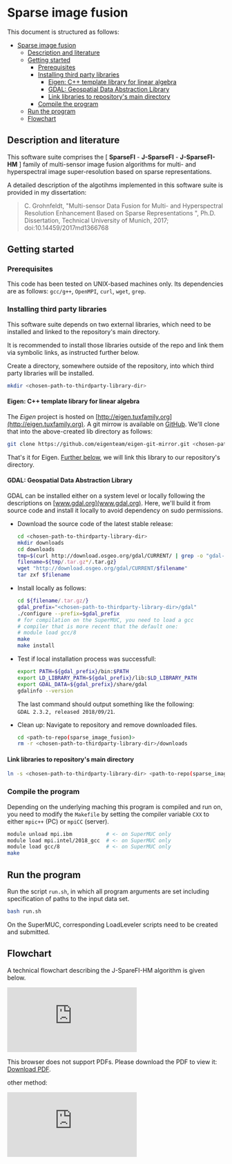 # Sparse image fusion

This document is structured as follows:

- [Sparse image fusion](#sparse-image-fusion)
  - [Description and literature](#description-and-literature)
  - [Getting started](#getting-started)
    - [Prerequisites](#prerequisites)
    - [Installing third party libraries](#installing-third-party-libraries)
      - [Eigen: C++ template library for linear algebra](#eigen-c-template-library-for-linear-algebra)
      - [GDAL: Geospatial Data Abstraction Library](#gdal-geospatial-data-abstraction-library)
      - [Link libraries to repository's main directory](#link-libraries-to-repositorys-main-directory)
    - [Compile the program](#compile-the-program)
  - [Run the program](#run-the-program)
  - [Flowchart](#flowchart)
  
## Description and literature

This software suite comprises the \[ **SparseFI** - **J-SparseFI** - **J-SparseFI-HM** \] family of multi-sensor image fusion algorithms for multi- and hyperspectral image super-resolution based on sparse representations.

<!--- ## Literature with detailed description of the algorithms --->

A detailed description of the algotihms implemented in this software suite is provided in my dissertation:
> C. Grohnfeldt, "Multi-sensor Data Fusion for Multi- and Hyperspectral Resolution Enhancement Based on Sparse Representations ", Ph.D. Dissertation, Technical University of Munich, 2017; doi:10.14459/2017md1366768

## Getting started

### Prerequisites

This code has been tested on UNIX-based machines only. Its dependencies are as follows: `gcc/g++`, `OpenMPI`, `curl`, `wget`, `grep`.

### Installing third party libraries

This software suite depends on two external libraries, which need to be installed and linked to the repository's main directory.

It is recommended to install those libraries outside of the repo and link them via symbolic links, as instructed further below.

Create a directory, somewhere outside of the repository, into which third party libraries will be installed.

```bash
mkdir <chosen-path-to-thirdparty-library-dir>
```

#### Eigen: C++ template library for linear algebra

The *Eigen* project is hosted on [http://eigen.tuxfamily.org](http://eigen.tuxfamily.org). A git mirrow is available on [GitHub](https://github.com/eigenteam/eigen-git-mirrow). We'll clone that into the above-created lib directory as follows:

```bash
git clone https://github.com/eigenteam/eigen-git-mirror.git <chosen-path-to-thirdparty-library-dir>/eigen
```

That's it for Eigen. [Further below](#Link-paths-to-repository's-main-directory), we will link this library to our repository's directory.

#### GDAL: Geospatial Data Abstraction Library

GDAL can be installed either on a system level or locally following the descriptions on [www.gdal.org](www.gdal.org). Here, we'll build it from source code and install it locally to avoid dependency on sudo permissions.

- Download the source code of the latest stable release:

  ```bash
  cd <chosen-path-to-thirdparty-library-dir>
  mkdir downloads
  cd downloads
  tmp=$(curl http://download.osgeo.org/gdal/CURRENT/ | grep -o "gdal-[2-9].[0-9].[0-9].tar.gz")
  filename=${tmp/.tar.gz*/.tar.gz}
  wget "http://download.osgeo.org/gdal/CURRENT/$filename"
  tar zxf $filename
  ```

- Install locally as follows:

  ```bash
  cd ${filename/.tar.gz/}
  gdal_prefix="<chosen-path-to-thirdparty-library-dir>/gdal"
  ./configure --prefix=$gdal_prefix
  # for compilation on the SuperMUC, you need to load a gcc
  # compiler that is more recent that the default one:
  # module load gcc/8
  make
  make install
  ```

- Test if local installation process was successfull:

  ```bash
  export PATH=${gdal_prefix}/bin:$PATH
  export LD_LIBRARY_PATH=${gdal_prefix}/lib:$LD_LIBRARY_PATH
  export GDAL_DATA=${gdal_prefix}/share/gdal
  gdalinfo --version
  ```

  The last command should output something like the following:\
  `GDAL 2.3.2, released 2018/09/21`.

- Clean up: Navigate to repository and remove downloaded files.

  ```bash
  cd <path-to-repo(sparse_image_fusion)>
  rm -r <chosen-path-to-thirdparty-library-dir>/downloads
  ```

#### Link libraries to repository's main directory

```bash
ln -s <chosen-path-to-thirdparty-library-dir> <path-to-repo(sparse_image_fusion)/lib>
```

### Compile the program

Depending on the underlying maching this program is compiled and run on, you need to modify the `Makefile` by setting the compiler variable `CXX` to either `mpic++` (PC) or `mpiCC` (server).

```bash
module unload mpi.ibm           # <- on SuperMUC only
module load mpi.intel/2018_gcc  # <- on SuperMUC only
module load gcc/8               # <- on SuperMUC only
make
```

## Run the program

Run the script `run.sh`, in which all program arguments are set including specification of paths to the input data set.

```bash
bash run.sh
```

On the SuperMUC, corresponding LoadLeveler scripts need to be created and submitted.

## Flowchart

A technical flowchart describing the J-SpareFI-HM algorithm is given below.

<!---
<object data="http://yoursite.com/the.pdf" type="application/pdf" width="700px" height="700px">
    <embed src="http://yoursite.com/the.pdf">
        <p>This browser does not support PDFs. Please download the PDF to view it: <a href="http://yoursite.com/the.pdf">Download PDF</a>.</p>
    </embed>
</object>
--->
<object data="https://github.com/claasg/sparse_image_fusion/tree/dev/Mitgliedsbescheinigung.pdf" type="application/pdf" width="700px" height="700px">
    <embed src="https://github.com/claasg/sparse_image_fusion/tree/dev/Mitgliedsbescheinigung.pdf">
        <p>This browser does not support PDFs. Please download the PDF to view it: <a href="https://github.com/claasg/sparse_image_fusion/tree/dev/Mitgliedsbescheinigung.pdf">Download PDF</a>.</p>
    </embed>
</object>

other method:

![Alt](https://github.com/claasg/sparse_image_fusion/tree/dev/Mitgliedsbescheinigung.pdf)